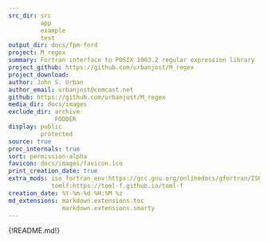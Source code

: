 ```yaml
---
src_dir: src
         app
         example
         test
output_dir: docs/fpm-ford
project: M_regex
summary: Fortran interface to POSIX 1003.2 regular expression library
project_github: https://github.com/urbanjost/M_regex
project_download:
author: John S. Urban
author_email: urbanjost@comcast.net
github: https://github.com/urbanjost/M_regex
media_dir: docs/images
exclude_dir: archive
             FODDER
display: public
         protected
source: true
proc_internals: true
sort: permission-alpha
favicon: docs/images/favicon.ico
print_creation_date: true
extra_mods: iso_fortran_env:https://gcc.gnu.org/onlinedocs/gfortran/ISO_005fFORTRAN_005fENV.html
            tomlf:https://toml-f.github.io/toml-f
creation_date: %Y-%m-%d %H:%M %z
md_extensions: markdown.extensions.toc
               markdown.extensions.smarty
---
```


{!README.md!}
